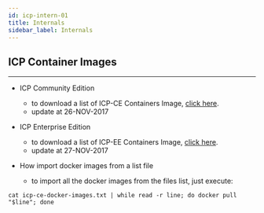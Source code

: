 ```yaml
---
id: icp-intern-01
title: Internals
sidebar_label: Internals
---
```


## ICP Container Images
----------------------------

- ICP Community Edition 
    - to download a list of ICP-CE Containers Image, [click here](https://raw.githubusercontent.com/IBMCloudBrazil/ibmcloudbrazil.github.io/master/_content/toolkit/icp-ce-docker-images.txt).
    - update at 26-NOV-2017




- ICP Enterprise Edition
    - to download a list of ICP-EE Containers Image, [click here](https://raw.githubusercontent.com/IBMCloudBrazil/ibmcloudbrazil.github.io/master/_content/toolkit/icp-ee-docker-images.txt).
    - update at 27-NOV-2017


- How import docker images from a list file
    - to import all the docker images from the files list, just execute:
```
cat icp-ce-docker-images.txt | while read -r line; do docker pull "$line"; done
```
